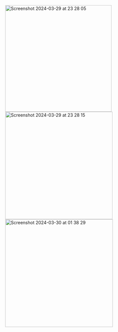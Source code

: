 <img width="340" alt="Screenshot 2024-03-29 at 23 28 05" src="https://github.com/ATursunbekov/ReWeather/assets/70901661/4b7d89c7-b5fa-410f-bb39-66a0ff90e5b5">
<img width="343" alt="Screenshot 2024-03-29 at 23 28 15" src="https://github.com/ATursunbekov/ReWeather/assets/70901661/319e90c7-2bec-4fc2-b673-847a02c58cc1">
<img width="344" alt="Screenshot 2024-03-30 at 01 38 29" src="https://github.com/ATursunbekov/ReWeather/assets/70901661/225bb394-a237-436e-9fbd-fa7a9825ad8d">
